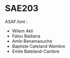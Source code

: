 # SAE203
ASAF.font :
- Wilem Akli
- Falou Badiana
- Amîn Benamaouche
- Baptiste Cateland Wambre
- Emile Bateland-Cambre
